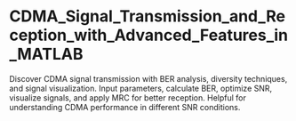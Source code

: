 # CDMA_Signal_Transmission_and_Reception_with_Advanced_Features_in_MATLAB
Discover CDMA signal transmission with BER analysis, diversity techniques, and signal visualization. Input parameters, calculate BER, optimize SNR, visualize signals, and apply MRC for better reception. Helpful for understanding CDMA performance in different SNR conditions.
